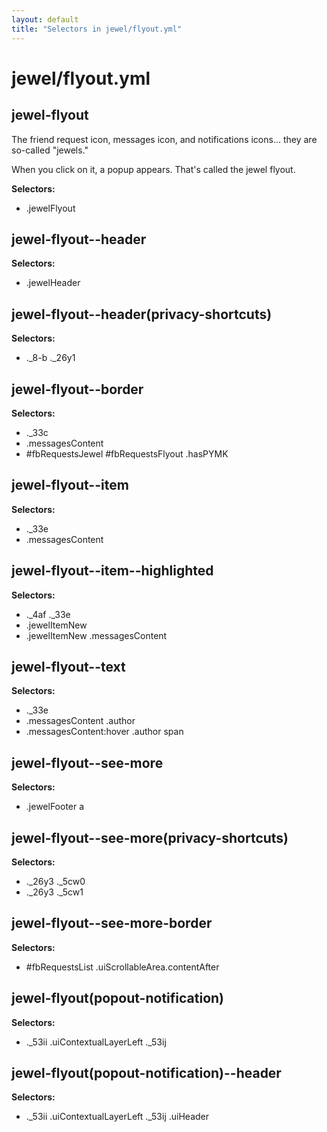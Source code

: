 ```yaml
---
layout: default
title: "Selectors in jewel/flyout.yml"
---
```


# jewel/flyout.yml



## jewel-flyout


The friend request icon, messages icon, and notifications icons...
they are so-called "jewels."

When you click on it,
a popup appears.
That's called the jewel flyout.


__Selectors:__

 * .jewelFlyout



## jewel-flyout--header

__Selectors:__

 * .jewelHeader



## jewel-flyout--header(privacy-shortcuts)

__Selectors:__

 * .\_8-b .\_26y1



## jewel-flyout--border

__Selectors:__

 * .\_33c
 * .messagesContent
 * \#fbRequestsJewel \#fbRequestsFlyout .hasPYMK



## jewel-flyout--item

__Selectors:__

 * .\_33e
 * .messagesContent



## jewel-flyout--item--highlighted

__Selectors:__

 * .\_4af .\_33e
 * .jewelItemNew
 * .jewelItemNew .messagesContent



## jewel-flyout--text

__Selectors:__

 * .\_33e
 * .messagesContent .author
 * .messagesContent:hover .author span



## jewel-flyout--see-more

__Selectors:__

 * .jewelFooter a



## jewel-flyout--see-more(privacy-shortcuts)

__Selectors:__

 * .\_26y3 .\_5cw0
 * .\_26y3 .\_5cw1



## jewel-flyout--see-more-border

__Selectors:__

 * \#fbRequestsList .uiScrollableArea.contentAfter



## jewel-flyout(popout-notification)

__Selectors:__

 * .\_53ii .uiContextualLayerLeft .\_53ij



## jewel-flyout(popout-notification)--header

__Selectors:__

 * .\_53ii .uiContextualLayerLeft .\_53ij .uiHeader

